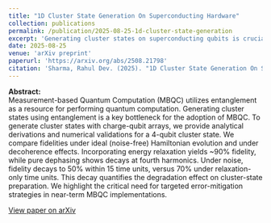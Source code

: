 ```yaml
---
title: "1D Cluster State Generation On Superconducting Hardware"
collection: publications
permalink: /publication/2025-08-25-1d-cluster-state-generation
excerpt: 'Generating cluster states on superconducting qubits is crucial for measurement-based quantum computation (MBQC). This work presents analytical and numerical results for 4-qubit cluster state generation, including fidelity analysis under noise.'
date: 2025-08-25
venue: 'arXiv preprint'
paperurl: 'https://arxiv.org/abs/2508.21798'
citation: 'Sharma, Rahul Dev. (2025). "1D Cluster State Generation On Superconducting Hardware." <i>arXiv preprint</i>. arXiv:2508.21798.'
---
```


**Abstract:**  
Measurement-based Quantum Computation (MBQC) utilizes entanglement as a resource for performing quantum computation. Generating cluster states using entanglement is a key bottleneck for the adoption of MBQC. To generate cluster states with charge-qubit arrays, we provide analytical derivations and numerical validations for a 4-qubit cluster state. We compare fidelities under ideal (noise-free) Hamiltonian evolution and under decoherence effects. Incorporating energy relaxation yields ~90% fidelity, while pure dephasing shows decays at fourth harmonics. Under noise, fidelity decays to 50% within 15 time units, versus 70% under relaxation-only time units. This decay quantifies the degradation effect on cluster-state preparation. We highlight the critical need for targeted error-mitigation strategies in near-term MBQC implementations.

[View paper on arXiv](https://arxiv.org/abs/2508.21798)
